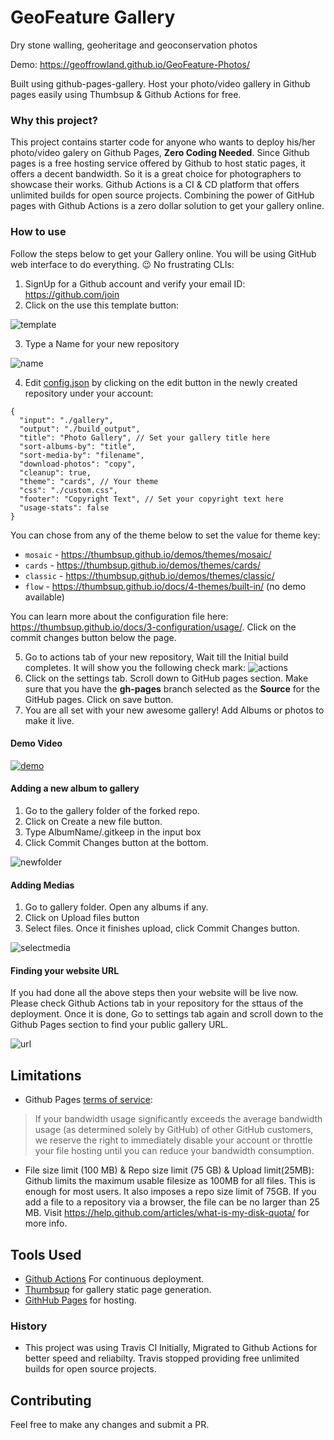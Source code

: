 # GeoFeature Gallery

Dry stone walling, geoheritage and geoconservation photos

Demo: https://geoffrowland.github.io/GeoFeature-Photos/

Built using github-pages-gallery. Host your photo/video gallery in Github pages easily using Thumbsup & Github Actions for free.

### Why this project?
This project contains starter code for anyone who wants to deploy his/her photo/video galery on Github Pages,
**Zero Coding Needed**. Since Github pages is a free hosting service offered by Github to host static pages, it
offers a decent bandwidth. So it is a great choice for photographers to showcase their works. Github Actions is a CI & CD
platform that offers unlimited builds for open source projects. Combining the power of GitHub pages with Github Actions is
a zero dollar solution to get your gallery online.

### How to use
Follow the steps below to get your Gallery online. You will be using GitHub web interface to do everything.
:wink: No frustrating CLIs:
1. SignUp for a Github account and verify your email ID: https://github.com/join
2. Click on the use this template button:

![template](https://user-images.githubusercontent.com/8397274/103133407-40d86f00-46d0-11eb-82f2-edb4a0a30333.png)

3. Type a Name for your new repository

![name](https://user-images.githubusercontent.com/8397274/103133448-88f79180-46d0-11eb-87ee-8da7a7d63473.png)

4. Edit [config.json](config.json) by clicking on the edit button in the newly created repository under your account:

```
{
  "input": "./gallery",
  "output": "./build_output",
  "title": "Photo Gallery", // Set your gallery title here
  "sort-albums-by": "title",
  "sort-media-by": "filename",
  "download-photos": "copy",
  "cleanup": true,
  "theme": "cards", // Your theme
  "css": "./custom.css",
  "footer": "Copyright Text", // Set your copyright text here
  "usage-stats": false
}
```
You can chose from any of the theme below to set the value for theme key:
* `mosaic` - https://thumbsup.github.io/demos/themes/mosaic/
* `cards` - https://thumbsup.github.io/demos/themes/cards/
* `classic` - https://thumbsup.github.io/demos/themes/classic/
* `flow` - https://thumbsup.github.io/docs/4-themes/built-in/ (no demo available)

You can learn more about the configuration file here: https://thumbsup.github.io/docs/3-configuration/usage/. Click on the commit changes button below the page.

5. Go to actions tab of your new repository, Wait till the Initial build completes. It will show you the following check mark:
![actions](https://user-images.githubusercontent.com/8397274/103133265-7af54100-46cf-11eb-9cef-38fa122142aa.png)
6. Click on the settings tab. Scroll down to GitHub pages section. Make sure that you have the **gh-pages** branch selected as the **Source** for the GitHub pages. Click on save button.
7. You are all set with your new awesome gallery! Add Albums or photos to make it live.

#### Demo Video
[![demo](http://img.youtube.com/vi/uYh7b2V0pyA/0.jpg)](http://www.youtube.com/watch?v=uYh7b2V0pyA "Github Pages Gallery Demo")


#### Adding a new album to gallery
1. Go to the gallery folder of the forked repo.
2. Click on Create a new file button.
3. Type AlbumName/.gitkeep in the input box
4. Click Commit Changes button at the bottom.

![newfolder](https://media.giphy.com/media/455paOHOAWr4KWNOtg/giphy.gif)

#### Adding Medias
1. Go to gallery folder. Open any albums if any.
2. Click on Upload files button
3. Select files. Once it finishes upload, click Commit Changes button.

![selectmedia](https://media.giphy.com/media/2uIfenjYx5anbQOEAo/giphy.gif)

#### Finding your website URL
If you had done all the above steps then your website will be live now. Please check Github Actions tab in your repository for the sttaus of the
deployment.  Once it is done, Go to settings tab again and scroll down to the Github Pages section to find your public gallery URL.

![url](https://user-images.githubusercontent.com/8397274/48008065-f639b880-e13e-11e8-9f8e-72d27ad7cc30.png)

## Limitations
* Github Pages [terms of service](https://help.github.com/articles/github-terms-of-service/):
> If your bandwidth usage significantly exceeds the average bandwidth usage (as determined solely by GitHub) of other GitHub customers, we reserve the right to immediately disable your account or throttle your file hosting until you can reduce your bandwidth consumption.

* File size limit (100 MB) & Repo size limit (75 GB) & Upload limit(25MB): Github limits the maximum usable filesize as 100MB for all files. This is enough for most users. It also imposes a repo size limit of 75GB. If you add a file to a repository via a browser, the file can be no larger than 25 MB. Visit https://help.github.com/articles/what-is-my-disk-quota/ for more info.


## Tools Used
* [Github Actions](https://github.com/features/actions) For continuous deployment.
* [Thumbsup](https://thumbsup.github.io/) for gallery static page generation.
* [GithHub Pages](https://pages.github.com/) for hosting.

### History
* This project was using Travis CI Initially, Migrated to Github Actions for better speed and reliabilty. Travis stopped providing free unlimited builds for open source projects.

## Contributing
Feel free to make any changes and submit a PR.
